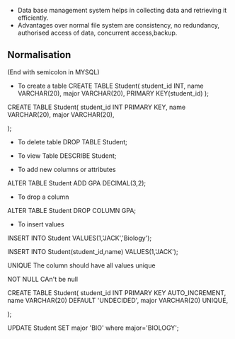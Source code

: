 * Data base management system helps in collecting data and retrieving it efficiently.
* Advantages over normal file system are consistency, no redundancy, authorised access of data, concurrent access,backup.
## Normalisation



(End with semicolon in MYSQL)
* To create a table
CREATE TABLE Student(
    student_id INT,
    name VARCHAR(20),
    major VARCHAR(20),
    PRIMARY KEY(student_id)
);

CREATE TABLE Student(
    student_id INT PRIMARY KEY,
    name VARCHAR(20),
    major VARCHAR(20),
    
);

* To delete table
DROP TABLE Student;

* To view Table 
DESCRIBE Student;

* To add new columns or attributes

ALTER TABLE Student ADD GPA DECIMAL(3,2);

* To drop a column

ALTER TABLE Student DROP COLUMN GPA;

* To insert values

INSERT INTO Student VALUES(1,'JACK','Biology');

INSERT INTO Student(student_id,name) VALUES(1,'JACK');

UNIQUE  The column should have all values unique

NOT NULL CAn't be null


CREATE TABLE Student(
    student_id INT PRIMARY KEY AUTO_INCREMENT,
    name VARCHAR(20) DEFAULT 'UNDECIDED',
    major VARCHAR(20) UNIQUE,
    
);

UPDATE Student
SET major 'BIO'
where major='BIOLOGY';
